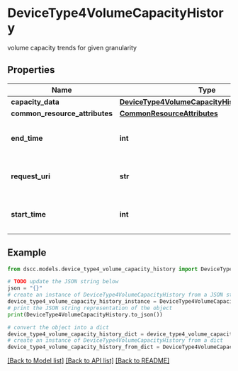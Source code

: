 # DeviceType4VolumeCapacityHistory

volume capacity trends for given granularity

## Properties

Name | Type | Description | Notes
------------ | ------------- | ------------- | -------------
**capacity_data** | [**DeviceType4VolumeCapacityHistoryCapacityData**](DeviceType4VolumeCapacityHistoryCapacityData.md) |  | [optional] 
**common_resource_attributes** | [**CommonResourceAttributes**](CommonResourceAttributes.md) |  | [optional] 
**end_time** | **int** | end time of the capacity history | [optional] 
**request_uri** | **str** | requestUri for detailed storage object | [optional] 
**start_time** | **int** | start time of the capacity history | [optional] 

## Example

```python
from dscc.models.device_type4_volume_capacity_history import DeviceType4VolumeCapacityHistory

# TODO update the JSON string below
json = "{}"
# create an instance of DeviceType4VolumeCapacityHistory from a JSON string
device_type4_volume_capacity_history_instance = DeviceType4VolumeCapacityHistory.from_json(json)
# print the JSON string representation of the object
print(DeviceType4VolumeCapacityHistory.to_json())

# convert the object into a dict
device_type4_volume_capacity_history_dict = device_type4_volume_capacity_history_instance.to_dict()
# create an instance of DeviceType4VolumeCapacityHistory from a dict
device_type4_volume_capacity_history_from_dict = DeviceType4VolumeCapacityHistory.from_dict(device_type4_volume_capacity_history_dict)
```
[[Back to Model list]](../README.md#documentation-for-models) [[Back to API list]](../README.md#documentation-for-api-endpoints) [[Back to README]](../README.md)


